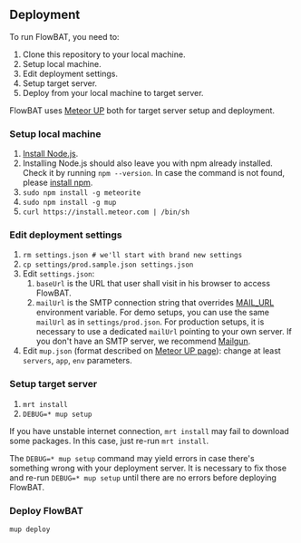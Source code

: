 ## Deployment

To run FlowBAT, you need to:
 
1. Clone this repository to your local machine.
1. Setup local machine.
1. Edit deployment settings.
1. Setup target server.
1. Deploy from your local machine to target server.

FlowBAT uses [Meteor UP](https://github.com/arunoda/meteor-up) both for target server setup and deployment.

###  Setup local machine

1. [Install Node.js](https://github.com/joyent/node/wiki/Installing-Node.js-via-package-manager#debian-and-ubuntu-based-linux-distributions).
1. Installing Node.js should also leave you with npm already installed. Check it by running ``npm --version``. In case the command is not found, please [install npm](https://github.com/npm/npm).
1. ``sudo npm install -g meteorite``
1. ``sudo npm install -g mup``
1. ``curl https://install.meteor.com | /bin/sh``

###  Edit deployment settings

1. ``rm settings.json # we'll start with brand new settings``
1. ``cp settings/prod.sample.json settings.json``
1. Edit ``settings.json``:
    1. ``baseUrl`` is the URL that user shall visit in his browser to access FlowBAT.
    1. ``mailUrl`` is the SMTP connection string that overrides [MAIL_URL](http://docs.meteor.com/#email) environment variable. For demo setups, you can use the same ``mailUrl`` as in ``settings/prod.json``. For production setups, it is necessary to use a dedicated ``mailUrl`` pointing to your own server. If you don't have an SMTP server, we recommend [Mailgun](http://www.mailgun.com/).
1. Edit ``mup.json`` (format described on [Meteor UP page](https://github.com/arunoda/meteor-up)): change at least ``servers``, ``app``, ``env`` parameters.

###  Setup target server

1. ``mrt install``
1. ``DEBUG=* mup setup``

If you have unstable internet connection, ``mrt install`` may fail to download some packages. In this case, just re-run  ``mrt install``.

The ``DEBUG=* mup setup`` command may yield errors in case there's something wrong with your deployment server. It is necessary to fix those and re-run ``DEBUG=* mup setup`` until there are no errors before deploying FlowBAT.

### Deploy FlowBAT

``mup deploy``
